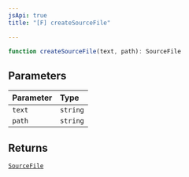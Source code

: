 ```yaml
---
jsApi: true
title: "[F] createSourceFile"

---
```

```ts
function createSourceFile(text, path): SourceFile
```

## Parameters

| Parameter | Type |
| :------ | :------ |
| `text` | `string` |
| `path` | `string` |

## Returns

[`SourceFile`](../interfaces/SourceFile.md)
